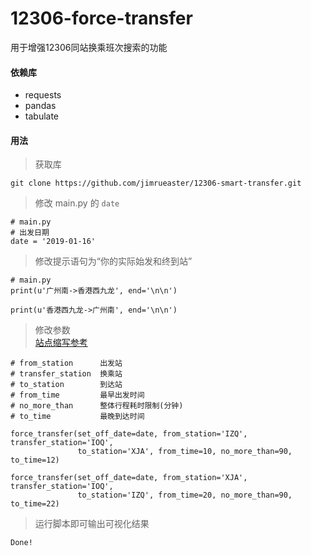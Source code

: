 # 12306-force-transfer

用于增强12306同站换乘班次搜索的功能

#### 依赖库
+ requests
+ pandas
+ tabulate

#### 用法

> 获取库

```
git clone https://github.com/jimrueaster/12306-smart-transfer.git
```

> 修改 main.py 的 `date`

```
# main.py
# 出发日期
date = '2019-01-16' 
```

> 修改提示语句为“你的实际始发和终到站”

```
# main.py
print(u'广州南->香港西九龙', end='\n\n')

print(u'香港西九龙->广州南', end='\n\n')
```

> 修改参数  
> [站点缩写参考](https://im0x.com/C/detail/155) 

```
# from_station      出发站
# transfer_station  换乘站
# to_station        到达站
# from_time         最早出发时间
# no_more_than      整体行程耗时限制(分钟)
# to_time           最晚到达时间

force_transfer(set_off_date=date, from_station='IZQ', transfer_station='IOQ',
               to_station='XJA', from_time=10, no_more_than=90, to_time=12)

force_transfer(set_off_date=date, from_station='XJA', transfer_station='IOQ',
               to_station='IZQ', from_time=20, no_more_than=90, to_time=22)
```

> 运行脚本即可输出可视化结果

```
Done!
```
